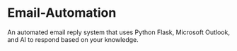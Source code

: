 # Email-Automation
An automated email reply system that uses Python Flask, Microsoft Outlook, and AI to respond based on your knowledge.
